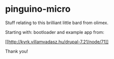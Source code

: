 # pinguino-micro

Stuff relating to this brilliant little bard from olimex.

Starting with: 
bootloader and example app from:

[[http://kyrk.villamvadasz.hu/drupal-7.21/node/71]]

Thank you!
